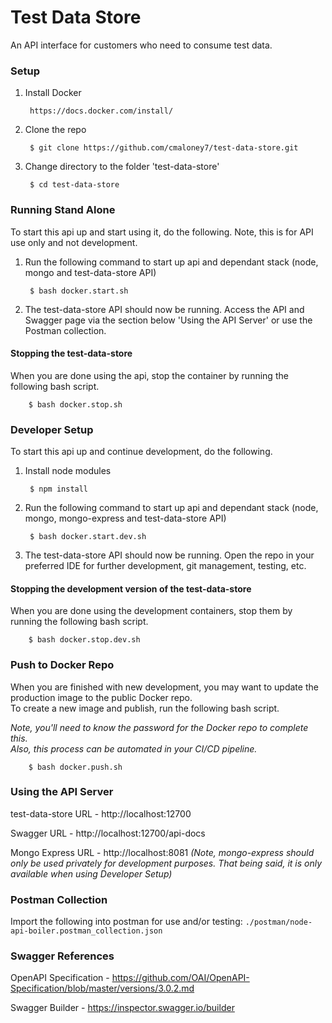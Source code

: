# Test Data Store
An API interface for customers who need to consume test data.

### Setup
1. Install Docker

        https://docs.docker.com/install/
        
2. Clone the repo

        $ git clone https://github.com/cmaloney7/test-data-store.git

3. Change directory to the folder 'test-data-store'

        $ cd test-data-store
        
### Running Stand Alone
To start this api up and start using it, do the following. Note, this is for API use only and not development.

1. Run the following command to start up api and dependant stack (node, mongo and test-data-store API)

        $ bash docker.start.sh
        
2. The test-data-store API should now be running.  Access the API and Swagger page via the section below 'Using the API 
Server' or use the Postman collection.

#### Stopping the test-data-store
When you are done using the api, stop the container by running the following bash script.

        $ bash docker.stop.sh

### Developer Setup
To start this api up and continue development, do the following.
        
1. Install node modules
        
        $ npm install

2. Run the following command to start up api and dependant stack (node, mongo, mongo-express and test-data-store API)

        $ bash docker.start.dev.sh
        
2. The test-data-store API should now be running.  Open the repo in your preferred IDE for further development, git management, testing, etc.

#### Stopping the development version of the test-data-store
When you are done using the development containers, stop them by running the following bash script.

        $ bash docker.stop.dev.sh

### Push to Docker Repo
When you are finished with new development, you may want to update the production image to the public Docker repo.  
To create a new image and publish, run the following bash script.  

_Note, you'll need to know the password for the Docker repo to complete this.  
Also, this process can be automated in your CI/CD pipeline._

        $ bash docker.push.sh
     
### Using the API Server
test-data-store URL - http://localhost:12700

Swagger URL - http://localhost:12700/api-docs

Mongo Express URL - http://localhost:8081 _(Note, mongo-express should only be used privately for development purposes.  That being said, it is only available when using Developer Setup)_

### Postman Collection
Import the following into postman for use and/or testing: `./postman/node-api-boiler.postman_collection.json`

### Swagger References
OpenAPI Specification - https://github.com/OAI/OpenAPI-Specification/blob/master/versions/3.0.2.md

Swagger Builder - https://inspector.swagger.io/builder

